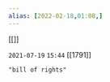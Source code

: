 ```yaml
---
alias: [2022-02-18,01:08,]
---
```

[[]]

`2021-07-19`  `15:44`
[[1791]]
```query 2022-02-18 01:08
"bill of rights"
```